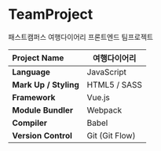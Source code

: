 # TeamProject
패스트캠퍼스 여행다이어리 프론트엔드 팀프로젝트

| Project Name          | 여행다이어리         |
| :-------------------- | -------------- |
| **Language**          | JavaScript     |
| **Mark Up / Styling** | HTML5 / SASS   |
| **Framework**         | Vue.js         |
| **Module Bundler**    | Webpack        |
| **Compiler**          | Babel          |
| **Version Control**   | Git (Git Flow) |


 






